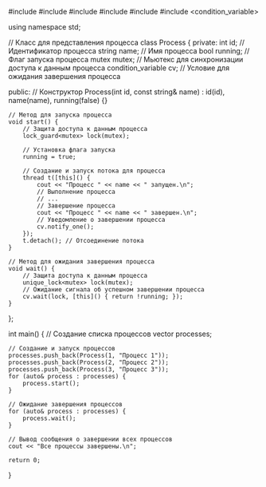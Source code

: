 #include <iostream>
#include <vector>
#include <thread>
#include <chrono>
#include <mutex>
#include <condition_variable>

using namespace std;

// Класс для представления процесса
class Process {
private:
    int id; // Идентификатор процесса
    string name; // Имя процесса
    bool running; // Флаг запуска процесса
    mutex mutex; // Мьютекс для синхронизации доступа к данным процесса
    condition_variable cv; // Условие для ожидания завершения процесса

public:
    // Конструктор
    Process(int id, const string& name) : id(id), name(name), running(false) {}

    // Метод для запуска процесса
    void start() {
        // Защита доступа к данным процесса
        lock_guard<mutex> lock(mutex);

        // Установка флага запуска
        running = true;

        // Создание и запуск потока для процесса
        thread t([this]() {
            cout << "Процесс " << name << " запущен.\n";
            // Выполнение процесса
            // ...
            // Завершение процесса
            cout << "Процесс " << name << " завершен.\n";
            // Уведомление о завершении процесса
            cv.notify_one();
        });
        t.detach(); // Отсоединение потока
    }

    // Метод для ожидания завершения процесса
    void wait() {
        // Защита доступа к данным процесса
        unique_lock<mutex> lock(mutex);
        // Ожидание сигнала об успешном завершении процесса
        cv.wait(lock, [this]() { return !running; });
    }
};

int main() {
    // Создание списка процессов
    vector<Process> processes;

    // Создание и запуск процессов
    processes.push_back(Process(1, "Процесс 1"));
    processes.push_back(Process(2, "Процесс 2"));
    processes.push_back(Process(3, "Процесс 3"));
    for (auto& process : processes) {
        process.start();
    }

    // Ожидание завершения процессов
    for (auto& process : processes) {
        process.wait();
    }

    // Вывод сообщения о завершении всех процессов
    cout << "Все процессы завершены.\n";

    return 0;
}
